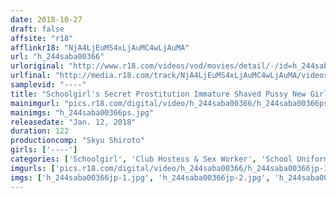 ```yaml
---
date: 2018-10-27
draft: false
affsite: "r18"
afflinkr18: "NjA4LjEuMS4xLjAuMC4wLjAuMA"
url: "h_244saba00366"
urloriginal: "http://www.r18.com/videos/vod/movies/detail/-/id=h_244saba00366"
urlfinal: "http://media.r18.com/track/NjA4LjEuMS4xLjAuMC4wLjAuMA/videos/vod/movies/detail/-/id=h_244saba00366"
samplevid: "----"
title: "Schoolgirl's Secret Prostitution Immature Shaved Pussy New Girl's Only Creampie Raw Footage 2"
mainimgurl: "pics.r18.com/digital/video/h_244saba00366/h_244saba00366ps.jpg"
mainimgs: "h_244saba00366ps.jpg"
releasedate: "Jan. 12, 2018"
duration: 122
productioncomp: "Skyu Shiroto"
girls: ['----']
categories: ['Schoolgirl', 'Club Hostess & Sex Worker', 'School Uniform', 'Shaved Pussy', 'Creampie', 'Lotion', 'Hi-Def']
imgurls: ['pics.r18.com/digital/video/h_244saba00366/h_244saba00366jp-1.jpg', 'pics.r18.com/digital/video/h_244saba00366/h_244saba00366jp-2.jpg', 'pics.r18.com/digital/video/h_244saba00366/h_244saba00366jp-3.jpg', 'pics.r18.com/digital/video/h_244saba00366/h_244saba00366jp-4.jpg', 'pics.r18.com/digital/video/h_244saba00366/h_244saba00366jp-5.jpg', 'pics.r18.com/digital/video/h_244saba00366/h_244saba00366jp-6.jpg', 'pics.r18.com/digital/video/h_244saba00366/h_244saba00366jp-7.jpg', 'pics.r18.com/digital/video/h_244saba00366/h_244saba00366jp-8.jpg', 'pics.r18.com/digital/video/h_244saba00366/h_244saba00366jp-9.jpg', 'pics.r18.com/digital/video/h_244saba00366/h_244saba00366jp-10.jpg', 'pics.r18.com/digital/video/h_244saba00366/h_244saba00366jp-11.jpg', 'pics.r18.com/digital/video/h_244saba00366/h_244saba00366jp-12.jpg', 'pics.r18.com/digital/video/h_244saba00366/h_244saba00366jp-13.jpg', 'pics.r18.com/digital/video/h_244saba00366/h_244saba00366jp-14.jpg', 'pics.r18.com/digital/video/h_244saba00366/h_244saba00366jp-15.jpg', 'pics.r18.com/digital/video/h_244saba00366/h_244saba00366jp-16.jpg', 'pics.r18.com/digital/video/h_244saba00366/h_244saba00366jp-17.jpg', 'pics.r18.com/digital/video/h_244saba00366/h_244saba00366jp-18.jpg', 'pics.r18.com/digital/video/h_244saba00366/h_244saba00366jp-19.jpg', 'pics.r18.com/digital/video/h_244saba00366/h_244saba00366jp-20.jpg']
imgs: ['h_244saba00366jp-1.jpg', 'h_244saba00366jp-2.jpg', 'h_244saba00366jp-3.jpg', 'h_244saba00366jp-4.jpg', 'h_244saba00366jp-5.jpg', 'h_244saba00366jp-6.jpg', 'h_244saba00366jp-7.jpg', 'h_244saba00366jp-8.jpg', 'h_244saba00366jp-9.jpg', 'h_244saba00366jp-10.jpg', 'h_244saba00366jp-11.jpg', 'h_244saba00366jp-12.jpg', 'h_244saba00366jp-13.jpg', 'h_244saba00366jp-14.jpg', 'h_244saba00366jp-15.jpg', 'h_244saba00366jp-16.jpg', 'h_244saba00366jp-17.jpg', 'h_244saba00366jp-18.jpg', 'h_244saba00366jp-19.jpg', 'h_244saba00366jp-20.jpg']
---
```

